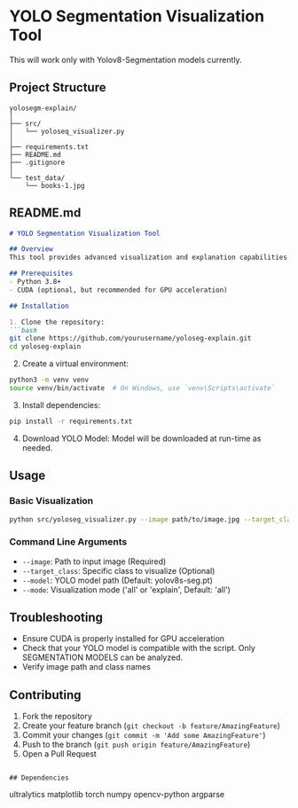 # YOLO Segmentation Visualization Tool
This will work only with Yolov8-Segmentation models currently.

## Project Structure
```
yolosegm-explain/
│
├── src/
│   └── yoloseq_visualizer.py
│
├── requirements.txt
├── README.md
├── .gitignore
│
└── test_data/
    └── books-1.jpg
```

## README.md
```markdown
# YOLO Segmentation Visualization Tool

## Overview
This tool provides advanced visualization and explanation capabilities for YOLO segmentation models.

## Prerequisites
- Python 3.8+
- CUDA (optional, but recommended for GPU acceleration)

## Installation

1. Clone the repository:
```bash
git clone https://github.com/yourusername/yoloseg-explain.git
cd yoloseg-explain
```

2. Create a virtual environment:
```bash
python3 -m venv venv
source venv/bin/activate  # On Windows, use `venv\Scripts\activate`
```

3. Install dependencies:
```bash
pip install -r requirements.txt
```

4. Download YOLO Model:
Model will be downloaded at run-time as needed.

## Usage

### Basic Visualization
```bash
python src/yoloseg_visualizer.py --image path/to/image.jpg --target_class "refrigerator" --model yolov8s-seg.pt --mode explain
```

### Command Line Arguments
- `--image`: Path to input image (Required)
- `--target_class`: Specific class to visualize (Optional)
- `--model`: YOLO model path (Default: yolov8s-seg.pt)
- `--mode`: Visualization mode ('all' or 'explain', Default: 'all')

## Troubleshooting
- Ensure CUDA is properly installed for GPU acceleration
- Check that your YOLO model is compatible with the script. Only SEGMENTATION MODELS can be analyzed.
- Verify image path and class names

## Contributing
1. Fork the repository
2. Create your feature branch (`git checkout -b feature/AmazingFeature`)
3. Commit your changes (`git commit -m 'Add some AmazingFeature'`)
4. Push to the branch (`git push origin feature/AmazingFeature`)
5. Open a Pull Request
```

## Dependencies
```
ultralytics
matplotlib
torch
numpy
opencv-python
argparse
```
